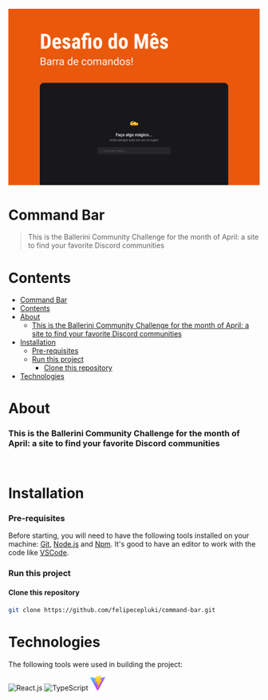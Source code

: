 ![Banner](./.github/banner.png)

# Command Bar

> This is the Ballerini Community Challenge for the month of April: a site to find your favorite Discord communities
> &nbsp;

# Contents

- [Command Bar](#command-bar)
- [Contents](#contents)
- [About](#about)
  - [This is the Ballerini Community Challenge for the month of April: a site to find your favorite Discord communities](#this-is-the-ballerini-community-challenge-for-the-month-of-april-a-site-to-find-your-favorite-discord-communities)
- [Installation](#installation)
  - [Pre-requisites](#pre-requisites)
  - [Run this project](#run-this-project)
    - [Clone this repository](#clone-this-repository)
- [Technologies](#technologies)

# About

### This is the Ballerini Community Challenge for the month of April: a site to find your favorite Discord communities

&nbsp;

# Installation

### Pre-requisites

Before starting, you will need to have the following tools installed on your machine: [Git](https://git-scm.com), [Node.js](https://nodejs.org/en/) and [Npm](https://www.npmjs.com/). It's good to have an editor to work with the code like [VSCode](https://code.visualstudio.com/).

### Run this project

#### Clone this repository

```bash
git clone https://github.com/felipecepluki/command-bar.git
```

# Technologies

The following tools were used in building the project:

<div class="flex flex-row">
<img src="https://cdn.jsdelivr.net/gh/devicons/devicon/icons/react/react-original.svg" width="30" height="30" alt="React.js" />
<img src="https://cdn.jsdelivr.net/gh/devicons/devicon/icons/typescript/typescript-original.svg" width="30" height="30" alt="TypeScript" />
<img src="public/vite.svg" width="30" height="30" alt="Vite">
</div>
